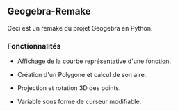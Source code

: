 ## Geogebra-Remake

Ceci est un remake du projet Geogebra en Python.


### Fonctionnalités
 
 
- Affichage de la courbe représentative d'une fonction.

- Création d'un Polygone et calcul de son aire.
- Projection et rotation 3D des points.
- Variable sous forme de curseur modifiable.
 
 

